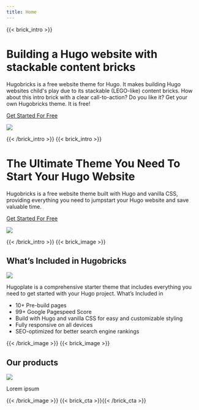 ```yaml
---
title: Home
---
```

{{< brick_intro >}}

# Building a Hugo website with stackable content bricks

Hugobricks is a free website theme for Hugo. It makes building Hugo websites child's play due to its stackable (LEGO-like) content bricks. How about this intro brick with a clear call-to-action? Do you like it? Get your own Hugobricks theme. It is free!

[Get Started For Free](/get-started/)

![](/uploads/brick_intro.png)

{{< /brick_intro >}}
{{< brick_intro >}}

# The Ultimate Theme You Need To Start Your Hugo Website

Hugobricks is a free website theme built with Hugo and vanilla CSS, providing everything you need to jumpstart your Hugo website and save valuable time.

[Get Started For Free](/get-started/)

![](/uploads/brick_intro.png)

{{< /brick_intro >}}
{{< brick_image >}}

## What’s Included in Hugobricks

![](/uploads/brick_image.png)

Hugoplate is a comprehensive starter theme that includes everything you need to get started with your Hugo project. What’s Included in 

- 10+ Pre-build pages
- 99+ Google Pagespeed Score
- Build with Hugo and vanilla CSS for easy and customizable styling
- Fully responsive on all devices
- SEO-optimized for better search engine rankings


{{< /brick_image >}}
{{< brick_image >}}

## Our products

![](/uploads/brick_image.png)

Lorem ipsum

{{< /brick_image >}}
{{< brick_cta >}}{{< /brick_cta >}}
